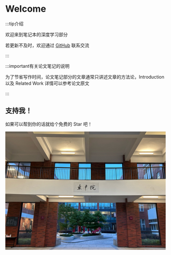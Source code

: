 # Welcome

:::tip介绍

欢迎来到笔记本的深度学习部分

若更新不及时，欢迎通过 [GitHub](https://github.com/bonjour-npy) 联系交流

:::

:::important有关论文笔记的说明

为了节省写作时间，论文笔记部分的文章通常只讲述文章的方法论，Introduction 以及 Related Work 详情可以参考论文原文

:::

## 支持我！


如果可以帮到你的话就给个免费的 Star 吧！

![](../../static/img/intro.png)

